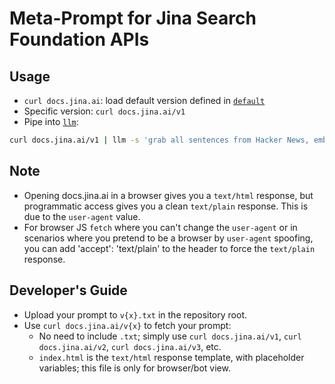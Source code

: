 # Meta-Prompt for Jina Search Foundation APIs

## Usage
- `curl docs.jina.ai`: load default version defined in [`default`](default)
- Specific version: `curl docs.jina.ai/v1`
- Pipe into [`llm`](https://github.com/simonw/llm):
```bash
curl docs.jina.ai/v1 | llm -s 'grab all sentences from Hacker News, embed them, and visualize the results in a 2D UMAP with matplotlib' -m claude-3-sonnet
```

## Note
- Opening docs.jina.ai in a browser gives you a `text/html` response, but programmatic access gives you a clean `text/plain` response. This is due to the `user-agent` value.
- For browser JS `fetch` where you can't change the `user-agent` or in scenarios where you pretend to be a browser by `user-agent` spoofing, you can add 'accept': 'text/plain' to the header to force the `text/plain` response.

## Developer's Guide
- Upload your prompt to `v{x}.txt` in the repository root.
- Use `curl docs.jina.ai/v{x}` to fetch your prompt:
  - No need to include `.txt`; simply use `curl docs.jina.ai/v1`, `curl docs.jina.ai/v2`, `curl docs.jina.ai/v3`, etc.
  - `index.html` is the `text/html` response template, with placeholder variables; this file is only for browser/bot view.

